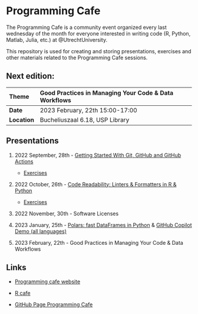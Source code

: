 # Programming Cafe

The Programming Cafe is a community event organized every last wednesday of the month for everyone interested in writing code (R, Python, Matlab, Julia, etc.) at @UtrechtUniversity.

This repository is used for creating and storing presentations, exercises and other materials related to the Programming Cafe sessions.

## Next edition:

| Theme | Good Practices in Managing Your Code & Data Workflows | 
| :--- | :--- | 
| __Date__ | 2023 February, 22th 15:00-17:00 | 
| __Location__ | Bucheliuszaal 6.18, USP Library |



## Presentations

1. 2022 September, 28th - [Getting Started With Git, GitHub and GitHub Actions](https://utrechtuniversity.github.io/programming-cafe/presentations/2022-09-28_git-and-github/2022-09-28_git-and-github.html)
   - [Exercises](exercises/git-and-github/git-and-github.md)
   
2. 2022 October, 26th - [Code Readability: Linters & Formatters in R & Python](https://utrechtuniversity.github.io/programming-cafe/presentations/2022-10-26_code-readability/2022-10-26_code-readability.html)
   - [Exercises](exercises/code-readability)

3. 2022 November, 30th - Software Licenses

4. 2023 January, 25th  - [Polars: fast DataFrames in Python](https://github.com/UtrechtUniversity/programming-cafe/blob/main/presentations/2023-01-25_polars-copilot/polars.pdf) & [GitHub Copilot Demo (all languages)](https://utrechtuniversity.github.io/programming-cafe/presentations/2023-01-25_polars-copilot/2023-01-25_github-copilot.html)

5. 2023 February, 22th  - Good Practices in Managing Your Code & Data Workflows

## Links

- [Programming cafe website](https://www.uu.nl/en/events/programming-cafe)

- [R cafe](https://github.com/UtrechtUniversity/R-data-cafe)

- [GitHub Page Programming Cafe](https://utrechtuniversity.github.io/programming-cafe/)
